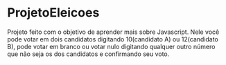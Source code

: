 # ProjetoEleicoes
Projeto feito com o objetivo de aprender mais sobre Javascript.
Nele você pode votar em dois candidatos digitando 10(candidato A) ou 12(candidato B), pode votar em branco ou votar nulo
digitando qualquer outro número que não seja os dos candidatos e confirmando seu voto.
